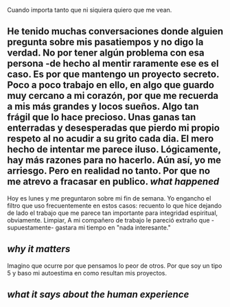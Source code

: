 Cuando importa tanto que ni siquiera quiero que me vean. 

He tenido muchas conversaciones donde alguien pregunta sobre mis pasatiempos y no digo la verdad. No por tener algún problema con esa persona -de hecho al mentir raramente ese es el caso. Es por que mantengo un proyecto secreto. Poco a poco trabajo en ello, en algo que guardo muy cercano a mi corazón, por que me recuerda a mis más grandes y locos sueños. Algo tan frágil que lo hace precioso. Unas ganas tan enterradas y desesperadas que  pierdo mi propio respeto al no acudir a su grito cada dia. 
El mero hecho de intentar me parece iluso. Lógicamente, hay más razones para no hacerlo. Aún así, yo me arriesgo. 
Pero en realidad no tanto. Por que no me atrevo a fracasar en publico.
*what happened*
--
Hoy es lunes y me preguntaron sobre mi fin de semana. Yo engancho el filtro que uso frecuentemente en estos casos: recuento lo que hice dejando de lado el trabajo que me parece tan importante para integridad espiritual, obviamente. Limpiar,
A mi compañero de trabajo le pareció extraño que -supuestamente- gastara mi tiempo en "nada interesante."

*why it matters*
-- 
Imagino que ocurre por que pensamos lo peor de otros.
Por que soy un tipo 5 y baso mi autoestima en como resultan mis proyectos.



*what it says about the human experience*
--



